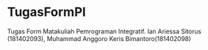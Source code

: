 # TugasFormPI
Tugas Form Matakuliah Pemrograman Integratif. Ian Ariessa Sitorus (181402093), Muhammad Anggoro Keris Bimantoro(181402098)
